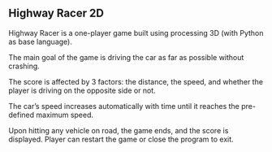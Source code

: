 ## Highway Racer 2D

Highway Racer is a one-player game built using processing 3D (with Python as base language).

The main goal of the game is driving the car as far as possible without crashing.

The score is affected by 3 factors: the distance, the speed, and whether the player is driving on the opposite side or not.

The car’s speed increases automatically with time until it reaches the pre-defined maximum speed.

Upon hitting any vehicle on road, the game ends, and the score is displayed. Player can restart the game or close the program to exit.
